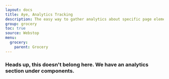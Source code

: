 ```yaml
---
layout: docs
title: Aye, Analytics Tracking 
description: The easy way to gather analytics about specific page elements.
group: grocery
toc: true
source: Webstop
menu: 
  grocery:
    parent: Grocery 
---
```



### Heads up, this doesn't belong here. We have an analytics section under components.
